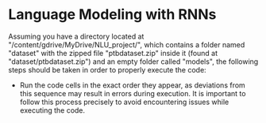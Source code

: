 # Language Modeling with RNNs

Assuming you have a directory located at "/content/gdrive/MyDrive/NLU_project/", which contains a folder named "dataset" with the zipped file "ptbdataset.zip" inside it (found at "dataset/ptbdataset.zip") and an empty folder called "models", the following steps should be taken in order to properly execute the code:

- Run the code cells in the exact order they appear, as deviations from this sequence may result in errors during execution.
It is important to follow this process precisely to avoid encountering issues while executing the code.
